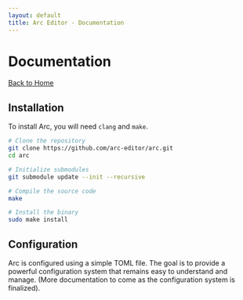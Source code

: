 ```yaml
---
layout: default
title: Arc Editor - Documentation
---
```


# Documentation

[Back to Home](index.html)

## Installation

To install Arc, you will need `clang` and `make`.

```bash
# Clone the repository
git clone https://github.com/arc-editor/arc.git
cd arc

# Initialize submodules
git submodule update --init --recursive

# Compile the source code
make

# Install the binary
sudo make install
```

## Configuration

Arc is configured using a simple TOML file. The goal is to provide a powerful configuration system that remains easy to understand and manage. (More documentation to come as the configuration system is finalized).
